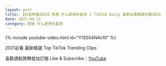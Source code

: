 ```yaml
---
layout: post
title: 【抖音熱搜2021】陈赫 什么是快乐星球 1 TikTok Daily 最新必看精選合集2021 04 11
date: 2021-04-11
category: 陈赫 什么是快乐星球
---
```


{% include youtube-video.html id="Y1S554N4cf0" %}

2021必看 最新精選 Top TikTok Trending Clips

喜歡請點贊轉發加訂閱 Like & Subscribe：[YouTube](https://www.youtube.com/channel/UCAoR7VcanIPd04uEq_GIylA/videos)

